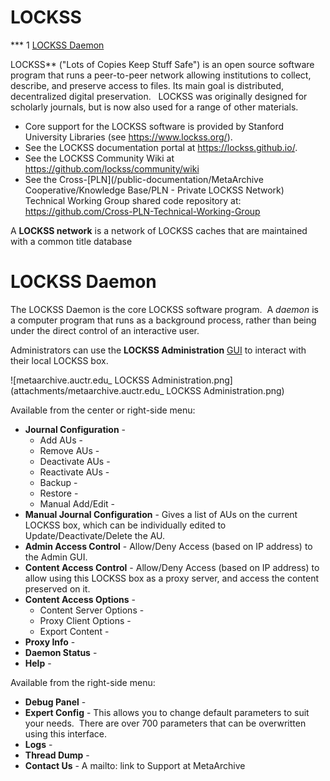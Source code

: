 LOCKSS
======

*** 1 [LOCKSS Daemon](#LOCKSS-LOCKSSDaemon)


LOCKSS** ("Lots of Copies Keep Stuff Safe") is an open source software program that runs a peer-to-peer network allowing institutions to collect, describe, and preserve access to files. Its main goal is distributed, decentralized digital preservation.   LOCKSS was originally designed for scholarly journals, but is now also used for a range of other materials.

* Core support for the LOCKSS software is provided by Stanford University Libraries (see <https://www.lockss.org/>).
* See the LOCKSS documentation portal at <https://lockss.github.io/>.
* See the LOCKSS Community Wiki at <https://github.com/lockss/community/wiki>
* See the Cross-[PLN](/public-documentation/MetaArchive Cooperative/Knowledge Base/PLN - Private LOCKSS Network) Technical Working Group shared code repository at: <https://github.com/Cross-PLN-Technical-Working-Group>

A **LOCKSS network** is a network of LOCKSS caches that are maintained with a common title database  

LOCKSS Daemon
=============

The LOCKSS Daemon is the core LOCKSS software program.  A *daemon* is a computer program that runs as a background process, rather than being under the direct control of an interactive user.

Administrators can use the **LOCKSS Administration** [GUI](https://en.wikipedia.org/wiki/Graphical_user_interface) to interact with their local LOCKSS box.

![metaarchive.auctr.edu_ LOCKSS Administration.png](attachments/metaarchive.auctr.edu_ LOCKSS Administration.png)

Available from the center or right-side menu:

* **Journal Configuration** -
	+ Add AUs -
	+ Remove AUs -
	+ Deactivate AUs -
	+ Reactivate AUs -
	+ Backup -
	+ Restore -
	+ Manual Add/Edit -
* **Manual Journal Configuration** - Gives a list of AUs on the current LOCKSS box, which can be individually edited to Update/Deactivate/Delete the AU.
* **Admin Access Control** - Allow/Deny Access (based on IP address) to the Admin GUI.
* **Content Access Control** - Allow/Deny Access (based on IP address) to allow using this LOCKSS box as a proxy server, and access the content preserved on it.
* **Content Access Options** -
	+ Content Server Options -
	+ Proxy Client Options -
	+ Export Content -
* **Proxy Info** -
* **Daemon Status** -
* **Help** -

Available from the right-side menu:

* **Debug Panel** -
* **Expert Config** - This allows you to change default parameters to suit your needs.  There are over 700 parameters that can be overwritten using this interface.
* **Logs** -
* **Thread Dump** -
* **Contact Us** - A mailto: link to Support at MetaArchive

  



